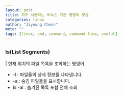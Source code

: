 ```yaml
---
layout: post
title: 자주 사용하는 리눅스 기본 명령어 모음
categories: linux
author: "Jiyoung Cheon"
meta: ""
tags: [linux, cmd, command, command-line, useful]
---
```


### ls(List Segments)
| 현재 위치의 파일 목록을 조회하는 명령어

  * -l : 파일들의 상세 정보를 나타냅니다.
  * -a : 숨김 파일들을 표시합니다.
  * ls -al : 숨겨진 목록 포함 전체 조회


